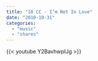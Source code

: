 ```yaml
---
title: "10 CC - I’m Not In Love"
date: "2010-10-31"
categories:
  - "music"
  - "shares"
---
```


{{< youtube Y2BavhwpIJg >}}
